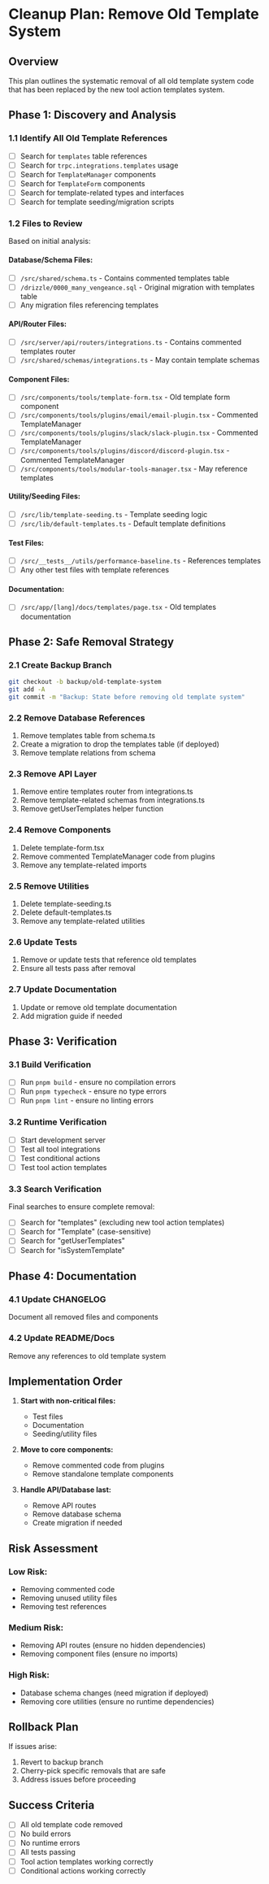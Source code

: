 # Cleanup Plan: Remove Old Template System

## Overview

This plan outlines the systematic removal of all old template system code that has been replaced by the new tool action templates system.

## Phase 1: Discovery and Analysis

### 1.1 Identify All Old Template References

- [ ] Search for `templates` table references
- [ ] Search for `trpc.integrations.templates` usage
- [ ] Search for `TemplateManager` components
- [ ] Search for `TemplateForm` components
- [ ] Search for template-related types and interfaces
- [ ] Search for template seeding/migration scripts

### 1.2 Files to Review

Based on initial analysis:

#### Database/Schema Files:

- [ ] `/src/shared/schema.ts` - Contains commented templates table
- [ ] `/drizzle/0000_many_vengeance.sql` - Original migration with templates table
- [ ] Any migration files referencing templates

#### API/Router Files:

- [ ] `/src/server/api/routers/integrations.ts` - Contains commented templates router
- [ ] `/src/shared/schemas/integrations.ts` - May contain template schemas

#### Component Files:

- [ ] `/src/components/tools/template-form.tsx` - Old template form component
- [ ] `/src/components/tools/plugins/email/email-plugin.tsx` - Commented TemplateManager
- [ ] `/src/components/tools/plugins/slack/slack-plugin.tsx` - Commented TemplateManager
- [ ] `/src/components/tools/plugins/discord/discord-plugin.tsx` - Commented TemplateManager
- [ ] `/src/components/tools/modular-tools-manager.tsx` - May reference templates

#### Utility/Seeding Files:

- [ ] `/src/lib/template-seeding.ts` - Template seeding logic
- [ ] `/src/lib/default-templates.ts` - Default template definitions

#### Test Files:

- [ ] `/src/__tests__/utils/performance-baseline.ts` - References templates
- [ ] Any other test files with template references

#### Documentation:

- [ ] `/src/app/[lang]/docs/templates/page.tsx` - Old templates documentation

## Phase 2: Safe Removal Strategy

### 2.1 Create Backup Branch

```bash
git checkout -b backup/old-template-system
git add -A
git commit -m "Backup: State before removing old template system"
```

### 2.2 Remove Database References

1. Remove templates table from schema.ts
2. Create a migration to drop the templates table (if deployed)
3. Remove template relations from schema

### 2.3 Remove API Layer

1. Remove entire templates router from integrations.ts
2. Remove template-related schemas from integrations.ts
3. Remove getUserTemplates helper function

### 2.4 Remove Components

1. Delete template-form.tsx
2. Remove commented TemplateManager code from plugins
3. Remove any template-related imports

### 2.5 Remove Utilities

1. Delete template-seeding.ts
2. Delete default-templates.ts
3. Remove any template-related utilities

### 2.6 Update Tests

1. Remove or update tests that reference old templates
2. Ensure all tests pass after removal

### 2.7 Update Documentation

1. Update or remove old template documentation
2. Add migration guide if needed

## Phase 3: Verification

### 3.1 Build Verification

- [ ] Run `pnpm build` - ensure no compilation errors
- [ ] Run `pnpm typecheck` - ensure no type errors
- [ ] Run `pnpm lint` - ensure no linting errors

### 3.2 Runtime Verification

- [ ] Start development server
- [ ] Test all tool integrations
- [ ] Test conditional actions
- [ ] Test tool action templates

### 3.3 Search Verification

Final searches to ensure complete removal:

- [ ] Search for "templates" (excluding new tool action templates)
- [ ] Search for "Template" (case-sensitive)
- [ ] Search for "getUserTemplates"
- [ ] Search for "isSystemTemplate"

## Phase 4: Documentation

### 4.1 Update CHANGELOG

Document all removed files and components

### 4.2 Update README/Docs

Remove any references to old template system

## Implementation Order

1. **Start with non-critical files:**
   - Test files
   - Documentation
   - Seeding/utility files

2. **Move to core components:**
   - Remove commented code from plugins
   - Remove standalone template components

3. **Handle API/Database last:**
   - Remove API routes
   - Remove database schema
   - Create migration if needed

## Risk Assessment

### Low Risk:

- Removing commented code
- Removing unused utility files
- Removing test references

### Medium Risk:

- Removing API routes (ensure no hidden dependencies)
- Removing component files (ensure no imports)

### High Risk:

- Database schema changes (need migration if deployed)
- Removing core utilities (ensure no runtime dependencies)

## Rollback Plan

If issues arise:

1. Revert to backup branch
2. Cherry-pick specific removals that are safe
3. Address issues before proceeding

## Success Criteria

- [ ] All old template code removed
- [ ] No build errors
- [ ] No runtime errors
- [ ] All tests passing
- [ ] Tool action templates working correctly
- [ ] Conditional actions working correctly
